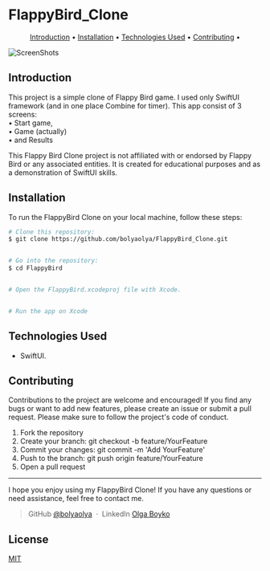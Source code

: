 # FlappyBird_Clone

<p align="center">
  <a href="#introduction">Introduction</a> •
  <a href="#installation">Installation</a> •
  <a href="#technologiesused">Technologies Used</a> •
  <a href="#contributing">Contributing</a> •
</p>

![ScreenShots](https://github.com/bolyaolya/FlappyBird_Clone/assets/108070285/543ff46f-d82b-4a8e-822c-4578c32fb1dd)


## Introduction

This project is a simple clone of Flappy Bird game. I used only SwiftUI framework (and in one place Combine for timer). This app consist of 3 screens: <br>
• Start game, <br>
• Game (actually) <br>
• and Results

This Flappy Bird Clone project is not affiliated with or endorsed by Flappy Bird or any associated entities. It is created for educational purposes and as a demonstration of SwiftUI skills.

<a id="installation"></a>
## Installation

To run the FlappyBird Clone on your local machine, follow these steps:

```bash
# Clone this repository:
$ git clone https://github.com/bolyaolya/FlappyBird_Clone.git


# Go into the repository:
$ cd FlappyBird


# Open the FlappyBird.xcodeproj file with Xcode.


# Run the app on Xcode
```

<a id="technologiesused"></a>
## Technologies Used

* SwiftUI.

<a id="contributing"></a>
## Contributing

Contributions to the project are welcome and encouraged! If you find any bugs or want to add new features, please create an issue or submit a pull request. Please make sure to follow the project's code of conduct.

1. Fork the repository
2. Create your branch: git checkout -b feature/YourFeature
3. Commit your changes: git commit -m 'Add YourFeature'
4. Push to the branch: git push origin feature/YourFeature
5. Open a pull request

---

I hope you enjoy using my FlappyBird Clone! If you have any questions or need assistance, feel free to contact me.

> GitHub [@bolyaolya](https://github.com/bolyaolya) &nbsp;&middot;&nbsp;
> LinkedIn [Olga Boyko](https://www.linkedin.com/in/olga-boyko/)


## License

[MIT](https://github.com/bolyaolya/FlappyBird_Clone/blob/main/LICENSE)
